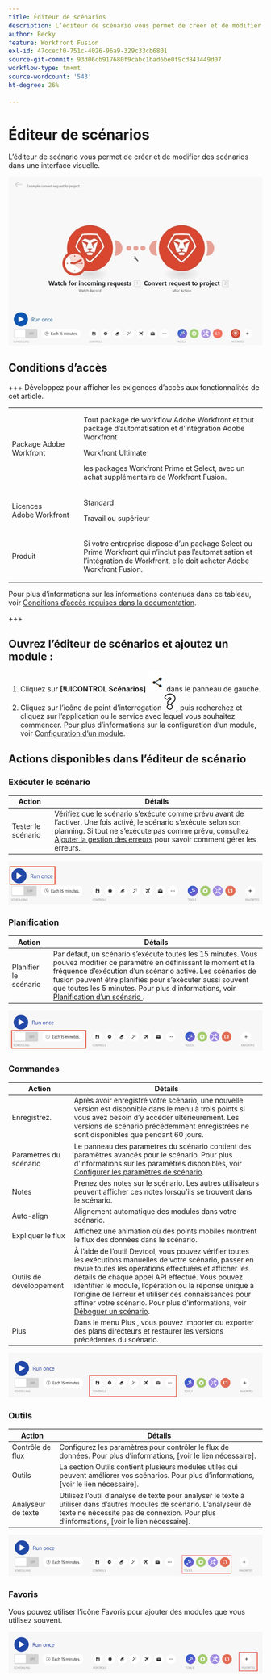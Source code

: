 ```yaml
---
title: Éditeur de scénarios
description: L’éditeur de scénario vous permet de créer et de modifier des scénarios dans une interface visuelle.
author: Becky
feature: Workfront Fusion
exl-id: 47ccecf0-751c-4026-96a9-329c33cb6801
source-git-commit: 93d06cb917680f9cabc1bad6be0f9cd843449d07
workflow-type: tm+mt
source-wordcount: '543'
ht-degree: 26%

---
```


# Éditeur de scénarios

L’éditeur de scénario vous permet de créer et de modifier des scénarios dans une interface visuelle.

![Éditeur de scénarios](assets/scenario-editor.jpg)

## Conditions d’accès

+++ Développez pour afficher les exigences d’accès aux fonctionnalités de cet article.

<table style="table-layout:auto">
 <col> 
 <col> 
 <tbody> 
  <tr> 
   <td role="rowheader">Package Adobe Workfront</td> 
   <td> <p>Tout package de workflow Adobe Workfront et tout package d’automatisation et d’intégration Adobe Workfront</p><p>Workfront Ultimate</p><p>les packages Workfront Prime et Select, avec un achat supplémentaire de Workfront Fusion.</p> </td> 
  </tr> 
  <tr data-mc-conditions=""> 
   <td role="rowheader">Licences Adobe Workfront</td> 
   <td> <p>Standard</p><p>Travail ou supérieur</p> </td> 
  </tr> 
  <tr> 
   <td role="rowheader">Produit</td> 
   <td>
   <p>Si votre entreprise dispose d’un package Select ou Prime Workfront qui n’inclut pas l’automatisation et l’intégration de Workfront, elle doit acheter Adobe Workfront Fusion.</li></ul>
   </td> 
  </tr>
 </tbody> 
</table>

Pour plus d’informations sur les informations contenues dans ce tableau, voir [Conditions d’accès requises dans la documentation](/help/workfront-fusion/references/licenses-and-roles/access-level-requirements-in-documentation.md).

+++

## Ouvrez l’éditeur de scénarios et ajoutez un module :

1. Cliquez sur **[!UICONTROL Scénarios]** ![icône Scénarios](assets/scenarios-icon.png) dans le panneau de gauche.
1. Cliquez sur l’icône de point d’interrogation ![icône de question](assets/question-mark-full-size.png), puis recherchez et cliquez sur l’application ou le service avec lequel vous souhaitez commencer. Pour plus d’informations sur la configuration d’un module, voir [Configuration d’un module](/help/workfront-fusion/create-scenarios/add-modules/configure-a-modules-settings.md).

## Actions disponibles dans l’éditeur de scénario

### Exécuter le scénario

| Action | Détails |
|----------|----------|
| Tester le scénario | Vérifiez que le scénario s’exécute comme prévu avant de l’activer. Une fois activé, le scénario s’exécute selon son planning. Si tout ne s’exécute pas comme prévu, consultez [Ajouter la gestion des erreurs](/help/workfront-fusion/create-scenarios/config-error-handling/error-handling.md) pour savoir comment gérer les erreurs. |

![bouton exécuter le scénario](assets/run-your-scenario.png)

### Planification

| Action | Détails |
|----------|----------|
| Planifier le scénario | Par défaut, un scénario s’exécute toutes les 15 minutes. Vous pouvez modifier ce paramètre en définissant le moment et la fréquence d’exécution d’un scénario activé. Les scénarios de fusion peuvent être planifiés pour s’exécuter aussi souvent que toutes les 5 minutes. Pour plus d’informations, voir [ Planification d’un scénario ](/help/workfront-fusion/create-scenarios/config-scenarios-settings/schedule-a-scenario.md). |

![panneau de planification](assets/scheduling-scenario-editor.png)

### Commandes

| Action | Détails |
|----------|----------|
| Enregistrez. | Après avoir enregistré votre scénario, une nouvelle version est disponible dans le menu à trois points si vous avez besoin d’y accéder ultérieurement. Les versions de scénario précédemment enregistrées ne sont disponibles que pendant 60 jours. |
| Paramètres du scénario | Le panneau des paramètres du scénario contient des paramètres avancés pour le scénario. Pour plus d’informations sur les paramètres disponibles, voir [Configurer les paramètres de scénario](/help/workfront-fusion/create-scenarios/config-scenarios-settings/configure-scenario-settings.md). |
| Notes | Prenez des notes sur le scénario. Les autres utilisateurs peuvent afficher ces notes lorsqu’ils se trouvent dans le scénario. |
| Auto-align | Alignement automatique des modules dans votre scénario. |
| Expliquer le flux | Affichez une animation où des points mobiles montrent le flux des données dans le scénario. |
| Outils de développement | À l’aide de l’outil Devtool, vous pouvez vérifier toutes les exécutions manuelles de votre scénario, passer en revue toutes les opérations effectuées et afficher les détails de chaque appel API effectué. Vous pouvez identifier le module, l’opération ou la réponse unique à l’origine de l’erreur et utiliser ces connaissances pour affiner votre scénario. Pour plus d’informations, voir [Déboguer un scénario](/help/workfront-fusion/manage-scenarios/debug-a-scenario.md). |
| Plus | Dans le menu Plus , vous pouvez importer ou exporter des plans directeurs et restaurer les versions précédentes du scénario. |

![Panneau Contrôles](assets/controls-editor-scenario.png)

### Outils

| Action | Détails |
|----------|----------|
| Contrôle de flux | Configurez les paramètres pour contrôler le flux de données. Pour plus d’informations, [voir le lien nécessaire]. |
| Outils | La section Outils contient plusieurs modules utiles qui peuvent améliorer vos scénarios. Pour plus d’informations, [voir le lien nécessaire]. |
| Analyseur de texte | Utilisez l’outil d’analyse de texte pour analyser le texte à utiliser dans d’autres modules de scénario. L’analyseur de texte ne nécessite pas de connexion. Pour plus d’informations, [voir le lien nécessaire]. |

![panneau outils](assets/tools-scenario-editor.png)

### Favoris

Vous pouvez utiliser l’icône Favoris pour ajouter des modules que vous utilisez souvent.

![Panneau Favoris](assets/favorites-scenario-editor.png)
